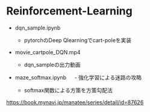 # Reinforcement-Learning

- dqn_sample.ipynb 
   - pytorchのDeep Qlearningでcart-poleを実装

- movie_cartpole_DQN.mp4
   - dqn_sampleの出力動画

- maze_softmax.ipynb
　 - 強化学習による迷路の攻略
   - softmax関数による方策を方策勾配法

<https://book.mynavi.jp/manatee/series/detail/id=87626> 
